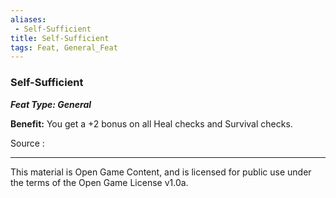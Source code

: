 ```yaml
---
aliases:
 - Self-Sufficient
title: Self-Sufficient
tags: Feat, General_Feat
---
```

### Self-Sufficient 
***Feat Type: General***

**Benefit:** You get a +2 bonus on all Heal checks and Survival checks.


Source :

---

This material is Open Game Content, and is licensed for public use under the terms of the Open Game License v1.0a.
